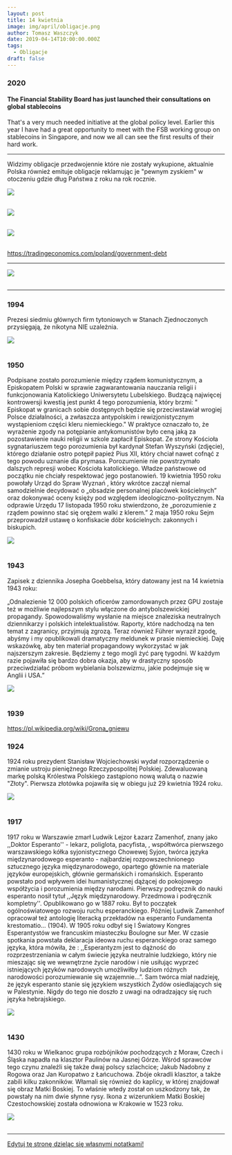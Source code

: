 ```yaml
---
layout: post
title: 14 kwietnia
image: img/april/obligacje.png
author: Tomasz Waszczyk
date: 2019-04-14T10:00:00.000Z
tags:
  - Obligacje
draft: false
---
```


### 2020

#### The Financial Stability Board has just launched their consultations on global stablecoins

That's a very much needed initiative at the global policy level. Earlier this year I have had a great opportunity to meet with the FSB working group on stablecoins in Singapore, and now we all can see the first results of their hard work.

---

Widzimy obligacje przedwojennie które nie zostały wykupione, aktualnie Polska również emituje obligacje reklamując je "pewnym zyskiem" w otoczeniu gdzie dług Państwa z roku na rok rocznie.

<img src="./img/april/obligacje.png"><br><br>

<img src="./img/april/obligacje2.png"><br><br>

<img src="./img/april/polishdebt.png"><br><br>

https://tradingeconomics.com/poland/government-debt

---

<img src="./img/april/firmyzrecesji.jpg"><br><br>

---

### 1994

Prezesi siedmiu głównych firm tytoniowych w Stanach Zjednoczonych przysięgają, że nikotyna NIE uzależnia.

<img src="./img/april/nikotynaprezesi.jpg"><br><br>

### 1950

Podpisane zostało porozumienie między rządem komunistycznym, a Episkopatem Polski w sprawie zagwarantowania nauczania religii i funkcjonowania Katolickiego Uniwersytetu Lubelskiego.
Budzącą najwięcej kontrowersji kwestią jest punkt 4 tego porozumienia, który brzmi:
" Episkopat w granicach sobie dostępnych
będzie się przeciwstawiał wrogiej Polsce
działalności, a zwłaszcza antypolskim i
rewizjonistycznym wystąpieniom części kleru
niemieckiego."
W praktyce oznaczało to, że wyrażenie zgody na potępianie antykomunistów było ceną jaką za pozostawienie nauki religii w szkole zapłacił Episkopat.
Ze strony Kościoła sygnatariuszem tego porozumienia był kardynał Stefan Wyszyński (zdjęcie), którego działanie ostro potępił papież Pius XII, który chciał nawet cofnąć z tego powodu uznanie dla prymasa.
Porozumienie nie powstrzymało dalszych
represji wobec Kościoła katolickiego. Władze
państwowe od początku nie chciały
respektować jego postanowień. 19 kwietnia
1950 roku powołały Urząd do Spraw Wyznań ,
który wkrótce zaczął niemal samodzielnie
decydować o „obsadzie personalnej placówek
kościelnych” oraz dokonywać oceny księży
pod względem ideologiczno-politycznym. Na
odprawie Urzędu 17 listopada 1950 roku
stwierdzono, że „porozumienie z rządem
powinno stać się orężem walki z klerem.” 2
maja 1950 roku Sejm przeprowadził ustawę o
konfiskacie dóbr kościelnych: zakonnych i
biskupich.

<img src="./img/april/kul.jpg"><br><br>

### 1943

Zapisek z dziennika Josepha Goebbelsa, który datowany jest na 14 kwietnia 1943 roku:

„Odnalezienie 12 000 polskich oficerów zamordowanych przez GPU zostaje też w możliwie najlepszym stylu włączone do antybolszewickiej propagandy. Spowodowaliśmy wysłanie na miejsce znaleziska neutralnych dziennikarzy i polskich intelektualistów. Raporty, które nadchodzą na ten temat z zagranicy, przyjmują zgrozą. Teraz również Führer wyraził zgodę, abyśmy i my opublikowali dramatyczny meldunek w prasie niemieckiej. Daję wskazówkę, aby ten materiał propagandowy wykorzystać w jak najszerszym zakresie. Będziemy z tego mogli żyć parę tygodni. W każdym razie pojawiła się bardzo dobra okazja, aby w drastyczny sposób przeciwdziałać próbom wybielania bolszewizmu, jakie podejmuje się w Anglii i USA.”

<img src="./img/april/joseph.jpg"><br><br>

### 1939

https://pl.wikipedia.org/wiki/Grona_gniewu

### 1924

1924 roku prezydent Stanisław Wojciechowski wydał rozporządzenie o zmianie ustroju pieniężnego Rzeczypospolitej Polskiej. Zdewaluowaną markę polską Królestwa Polskiego zastąpiono nową walutą o nazwie "Złoty". Pierwsza złotówka pojawiła się w obiegu już 29 kwietnia 1924 roku.

<img src="./img/april/zloty.jpg"><br><br>

### 1917

1917 roku w Warszawie zmarł Ludwik Lejzor Łazarz Zamenhof, znany jako ,,Doktor Esperanto'' - lekarz, poliglota, pacyfista, , współtwórca pierwszego warszawskiego kółka syjonistycznego Chowewej Syjon, twórca języka międzynarodowego esperanto - najbardziej rozpowszechnionego sztucznego języka międzynarodowego, opartego głównie na materiale języków europejskich, głównie germańskich i romańskich.
Esperanto powstało pod wpływem idei humanistycznej dążącej do pokojowego współżycia i porozumienia między narodami. Pierwszy podręcznik do nauki esperanto nosił tytuł ,,Język międzynarodowy. Przedmowa i podręcznik kompletny''. Opublikowano go w 1887 roku. Był to początek ogólnoświatowego rozwoju ruchu esperanckiego. Później Ludwik Zamenhof opracował też antologię literacką przekładów na esperanto Fundamenta krestomatio… (1904).
W 1905 roku odbył się I Światowy Kongres Esperantystów we francuskim miasteczku Boulogne sur Mer. W czasie spotkania powstała deklaracja ideowa ruchu esperanckiego oraz samego języka, która mówiła, że : ,,Esperantyzm jest to dążność do rozprzestrzeniania w całym świecie języka neutralnie ludzkiego, który nie mieszając się we wewnętrzne życie narodów i nie usiłując wyprzeć istniejących języków narodowych umożliwiłby ludziom różnych narodowości porozumiewanie się wzajemnie...”. Sam twórca miał nadzieję, że język esperanto stanie się językiem wszystkich Żydów osiedlających się w Palestynie. Nigdy do tego nie doszło z uwagi na odradzający się ruch języka hebrajskiego.

<img src="./img/april/lejzor.jpg"><br><br>

### 1430

1430 roku w Wielkanoc grupa rozbójników pochodzących z Moraw, Czech i Śląska napadła na klasztor Paulinów na Jasnej Górze. Wśród sprawców tego czynu znaleźli się także dwaj polscy szlachcice; Jakub Nadobny z Rogowa oraz Jan Kuropatwo z Łańcuchowa.
Zbóje okradli klasztor, a także zabili kilku zakonników. Włamali się również do kaplicy, w której znajdował się obraz Matki Boskiej. To właśnie wtedy został on uszkodzony tak, że powstały na nim dwie słynne rysy.
Ikona z wizerunkiem Matki Boskiej Czestochowskiej została odnowiona w Krakowie w 1523 roku.

<img src="./img/april/rysy.jpg"><br><br>

---

<a href="https://github.com/TomaszWaszczyk/historia.waszczyk.com/edit/master/src/content/april-14.md" target="_blank">Edytuj tę stronę dzieląc się własnymi notatkami!</a>

